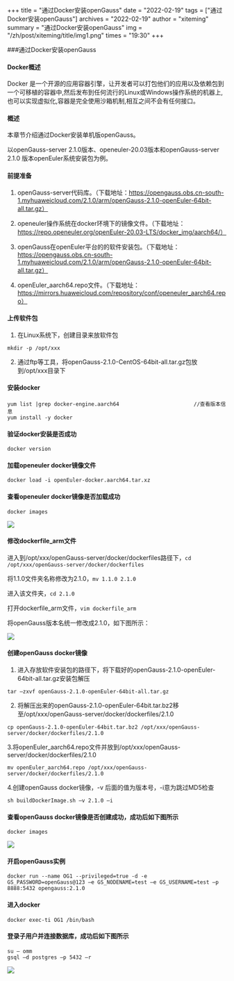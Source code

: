 ﻿+++
title = "通过Docker安装openGauss"
date = "2022-02-19"
tags = ["通过Docker安装openGauss"]
archives = "2022-02-19"
author = "xiteming"
summary = "通过Docker安装openGauss"
img = "/zh/post/xiteming/title/img1.png"
times = "19:30"
+++

###通过Docker安装openGauss

#### Docker概述

Docker 是一个开源的应用容器引擎，让开发者可以打包他们的应用以及依赖包到一个可移植的容器中,然后发布到任何流行的Linux或Windows操作系统的机器上,也可以实现虚拟化,容器是完全使用沙箱机制,相互之间不会有任何接口。

#### 概述

本章节介绍通过Docker安装单机版openGauss。

以openGauss-server 2.1.0版本、openeuler-20.03版本和openGauss-server 2.1.0 版本openEuler系统安装包为例。

#### 前提准备

1. openGauss-server代码库。（下载地址：https://opengauss.obs.cn-south-1.myhuaweicloud.com/2.1.0/arm/openGauss-2.1.0-openEuler-64bit-all.tar.gz）

2. openeuler操作系统在docker环境下的镜像文件。（下载地址：https://repo.openeuler.org/openEuler-20.03-LTS/docker_img/aarch64/）

3. openGauss在openEuler平台的的软件安装包。（下载地址：https://opengauss.obs.cn-south-1.myhuaweicloud.com/2.1.0/arm/openGauss-2.1.0-openEuler-64bit-all.tar.gz）

4. openEuler_aarch64.repo文件。（下载地址：https://mirrors.huaweicloud.com/repository/conf/openeuler_aarch64.repo）

#### 上传软件包

1. 在Linux系统下，创建目录来放软件包
```
mkdir -p /opt/xxx
```
2. 通过ftp等工具，将openGauss-2.1.0-CentOS-64bit-all.tar.gz包放到/opt/xxx目录下

#### 安装docker
```
yum list |grep docker-engine.aarch64                        //查看版本信息
yum install -y docker
```

#### 验证docker安装是否成功
```
docker version
```

#### 加载openeuler docker镜像文件
```
docker load -i openEuler-docker.aarch64.tar.xz
```

#### 查看openeuler docker镜像是否加载成功
```
docker images
```
![](../image/docker_images.png)

#### 修改dockerfile_arm文件

进入到/opt/xxx/openGauss-server/docker/dockerfiles路径下，`cd /opt/xxx/openGauss-server/docker/dockerfiles`

将1.1.0文件夹名称修改为2.1.0，`mv 1.1.0 2.1.0`

进入该文件夹，`cd 2.1.0`

打开dockerfile_arm文件，`vim dockerfile_arm`

将openGauss版本名统一修改成2.1.0，如下图所示：

![](../image/name_fix.png)

#### 创建openGauss docker镜像

1. 进入存放软件安装包的路径下，将下载好的openGauss-2.1.0-openEuler-64bit-all.tar.gz安装包解压
```
tar –zxvf openGauss-2.1.0-openEuler-64bit-all.tar.gz
```

2. 将解压出来的openGauss-2.1.0-openEuler-64bit.tar.bz2移至/opt/xxx/openGauss-server/docker/dockerfiles/2.1.0
```
cp openGauss-2.1.0-openEuler-64bit.tar.bz2 /opt/xxx/openGauss-server/docker/dockerfiles/2.1.0
```

3.将openEuler_aarch64.repo文件并放到/opt/xxx/openGauss-server/docker/dockerfiles/2.1.0
```
mv openEuler_aarch64.repo /opt/xxx/openGauss-server/docker/dockerfiles/2.1.0
```

4.创建openGauss docker镜像，-v 后面的值为版本号，-i意为跳过MD5检查
```
sh buildDockerImage.sh –v 2.1.0 –i
```
#### 查看openGauss docker镜像是否创建成功，成功后如下图所示

```
docker images
```

![](../image/openGauss_iamges.png)

#### 开启openGauss实例

```
docker run --name OG1 --privileged=true -d -e GS_PASSWORD=openGauss@123 –e GS_NODENAME=test –e GS_USERNAME=test –p 8888:5432 opengauss:2.1.0
```

#### 进入docker

```
docker exec-ti OG1 /bin/bash
```

#### 登录子用户并连接数据库，成功后如下图所示

```
su – omm
gsql –d postgres –p 5432 –r
```

![](../image/run.png)
